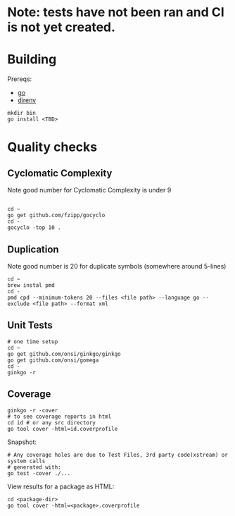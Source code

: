 # Note: tests have not been ran and CI is not yet created.

# Building
Prereqs:
- [go](https://storage.googleapis.com/golang/go1.4.3.darwin-amd64.pkg)
- [direnv](direnv.readthedocs.org/en/latest/install/)

```
mkdir bin
go install <TBD>
```

# Quality checks
## Cyclomatic Complexity
Note good number for Cyclomatic Complexity is under 9
```

cd ~
go get github.com/fzipp/gocyclo
cd -
gocyclo -top 10 .
```
## Duplication
Note good number is 20 for duplicate symbols (somewhere around 5-lines)
```
cd ~
brew instal pmd
cd -
pmd cpd --minimum-tokens 20 --files <file path> --language go --exclude <file path> --format xml

```
## Unit Tests
```
# one time setup
cd ~
go get github.com/onsi/ginkgo/ginkgo
go get github.com/onsi/gomega
cd -
ginkgo -r
```
## Coverage
```
ginkgo -r -cover
# to see coverage reports in html
cd id # or any src directory
go tool cover -html=id.coverprofile
```
Snapshot:
```
# Any coverage holes are due to Test Files, 3rd party code(xstream) or system calls
# generated with:
go test -cover ./...
```
View results for a package as HTML:
```
cd <package-dir>
go tool cover -html=<package>.coverprofile
```
